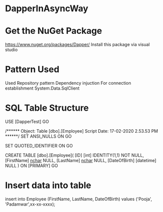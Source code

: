 # DapperInAsyncWay
 
 # Get the NuGet Package
 https://www.nuget.org/packages/Dapper/
 Install this package via visual studio
 
 # Pattern Used
 Used Repository pattern
 Dependency injuction
 For connection establishment System.Data.SqlClient
 
 # SQL Table Structure
 
 USE [DapperTest]
GO

/****** Object:  Table [dbo].[Employee]    Script Date: 17-02-2020 2.53.53 PM ******/
SET ANSI_NULLS ON
GO

SET QUOTED_IDENTIFIER ON
GO

CREATE TABLE [dbo].[Employee](
	[ID] [int] IDENTITY(1,1) NOT NULL,
	[FirstName] [nchar](10) NULL,
	[LastName] [nchar](10) NULL,
	[DateOfBirth] [datetime] NULL
) ON [PRIMARY]
GO

# Insert data into table
insert into Employee (FirstName, LastName, DateOfBirth) values ('Pooja', 'Padamwar',xx-xx-xxxx);

 
